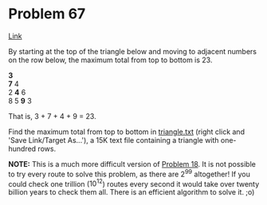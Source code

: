 # Problem 67

[Link](https://projecteuler.net/problem=67)

By starting at the top of the triangle below and moving to adjacent numbers on the row below, the maximum total from top to bottom is 23.

**3**  
**7** 4  
2 **4** 6  
8 5 **9** 3

That is, 3 + 7 + 4 + 9 = 23.

Find the maximum total from top to bottom in [triangle.txt](resources/documents/0067_triangle.txt) (right click and 'Save Link/Target As...'), a 15K text file containing a triangle with one-hundred rows.

**NOTE:** This is a much more difficult version of [Problem 18](problem=18). It is not possible to try every route to solve this problem, as there are $2^{99}$ altogether! If you could check one trillion ($10^{12}$) routes every second it would take over twenty billion years to check them all. There is an efficient algorithm to solve it. ;o)
